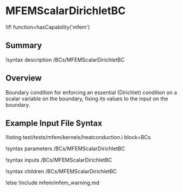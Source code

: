 # MFEMScalarDirichletBC

!if! function=hasCapability('mfem')

## Summary

!syntax description /BCs/MFEMScalarDirichletBC

## Overview

Boundary condition for enforcing an essential (Dirichlet) condition on a scalar variable on the
boundary, fixing its values to the input on the boundary.

## Example Input File Syntax

!listing test/tests/mfem/kernels/heatconduction.i block=BCs

!syntax parameters /BCs/MFEMScalarDirichletBC

!syntax inputs /BCs/MFEMScalarDirichletBC

!syntax children /BCs/MFEMScalarDirichletBC

!else
!include mfem/mfem_warning.md

